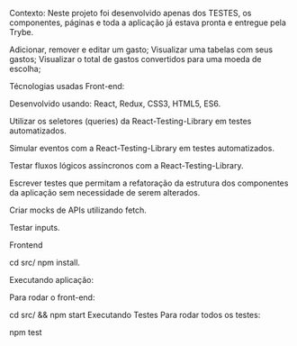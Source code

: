 Contexto: Neste projeto foi desenvolvido  apenas dos TESTES, os componentes, páginas e toda a aplicação já estava pronta e entregue pela Trybe. 

Adicionar, remover e editar um gasto; Visualizar uma tabelas com seus gastos; Visualizar o total de gastos convertidos para uma moeda de escolha;

Técnologias usadas Front-end:

Desenvolvido usando: React, Redux, CSS3, HTML5, ES6.

Utilizar os seletores (queries) da React-Testing-Library em testes automatizados.

Simular eventos com a React-Testing-Library em testes automatizados.

Testar fluxos lógicos assíncronos com a React-Testing-Library.

Escrever testes que permitam a refatoração da estrutura dos componentes da aplicação sem necessidade de serem alterados.

Criar mocks de APIs utilizando fetch.

Testar inputs.

Frontend

cd src/ npm install.

Executando aplicação:

Para rodar o front-end:

cd src/ && npm start Executando Testes Para rodar todos os testes:

npm test

